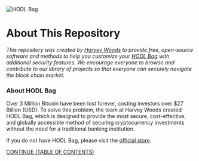 ![HODL Bag](https://static.wixstatic.com/media/0b1a7c_08ccf4779980482bb809b36ee83f1271~mv2_d_3024_4032_s_4_2.jpg/v1/fill/w_980,h_551,q_85,usm_0.66_1.00_0.01/0b1a7c_08ccf4779980482bb809b36ee83f1271~mv2_d_3024_4032_s_4_2.jpg)

# About This Repository
<i>This repository was created by [Harvey Woods](https://www.harveywoods.io) to provide free, open-source software and methods to help you customize your [HODL Bag](https://www.harveywoods.io/product-page) with additional security features. We encourage everyone to browse and contribute to our library of projects so that everyone can securely navigate the block chain market.</i>

### About HODL Bag
Over 3 Million Bitcoin have been lost forever, costing investors over $27 Billion (USD). To solve this problem, the team at Harvey Woods created HODL Bag, which is designed to provide the most secure, cost-effective, and globally accessible method of securing cryptocurrency investments without the need for a traditional banking institution.

If you do not have HODL Bag, please visit the [official store](https://www.harveywoods.io/product-page).

[CONTINUE (TABLE OF CONTENTS)](https://github.com/HarveyWoods/The-HODL-Bag/blob/master/Table%20of%20Contents.md)
